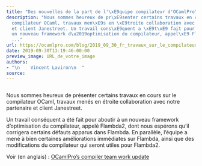 ```yaml
---
title: "Des nouvelles de la part de l'\xE9quipe compilateur d'OCamlPro"
description: "Nous sommes heureux de pr\xE9senter certains travaux en cours sur le
  compilateur OCaml, travaux men\xE9s en \xE9troite collaboration avec notre partenaire
  et client Janestreet. Un travail cons\xE9quent a \xE9t\xE9 fait pour aboutir \xE0
  un nouveau framework d\u2019optimisation du compilateur, appel\xE9 Flambda2, dont
  ..."
url: https://ocamlpro.com/blog/2019_09_30_fr_travaux_sur_le_compilateur_ocaml_dernieres_nouvelles
date: 2019-09-30T13:19:46-00:00
preview_image: URL_de_votre_image
authors:
- "\n    Vincent Laviron\n  "
source:
---
```


<p><img src="https://ocamlpro.com/blog/assets/img/picture_cpu_compiler.jpeg" alt=""/></p>
<p>Nous sommes heureux de pr&eacute;senter certains travaux en cours sur le compilateur OCaml, travaux men&eacute;s en &eacute;troite collaboration avec notre partenaire et client Janestreet.</p>
<p>Un travail cons&eacute;quent a &eacute;t&eacute; fait pour aboutir &agrave; un nouveau framework d&rsquo;optimisation du compilateur, appel&eacute; Flambda2, dont nous esp&eacute;rons qu&rsquo;il corrigera certains d&eacute;fauts apparus dans Flambda. En parall&egrave;le, l&rsquo;&eacute;quipe a men&eacute; &agrave; bien certaines am&eacute;liorations imm&eacute;diates sur Flambda, ainsi que des modifications du compilateur qui seront utiles pour Flambda2.</p>
<p>Voir (en anglais) : <a href="https://ocamlpro.com/2019/08/30/ocamlpros-compiler-team-work-update/">OCamlPro&rsquo;s compiler team work update</a></p>

